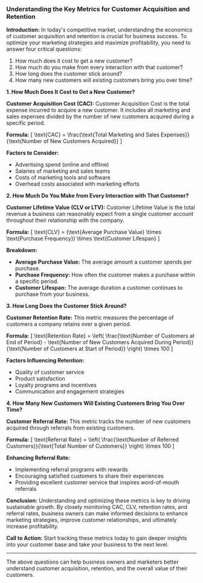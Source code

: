 ### **Understanding the Key Metrics for Customer Acquisition and Retention**

**Introduction:**
In today's competitive market, understanding the economics of customer acquisition and retention is crucial for business success. To optimize your marketing strategies and maximize profitability, you need to answer four critical questions:

1. How much does it cost to get a new customer?
2. How much do you make from every interaction with that customer?
3. How long does the customer stick around?
4. How many new customers will existing customers bring you over time?

**1. How Much Does It Cost to Get a New Customer?**

**Customer Acquisition Cost (CAC):**
Customer Acquisition Cost is the total expense incurred to acquire a new customer. It includes all marketing and sales expenses divided by the number of new customers acquired during a specific period.

**Formula:**
\[ \text{CAC} = \frac{\text{Total Marketing and Sales Expenses}}{\text{Number of New Customers Acquired}} \]

**Factors to Consider:**
- Advertising spend (online and offline)
- Salaries of marketing and sales teams
- Costs of marketing tools and software
- Overhead costs associated with marketing efforts

**2. How Much Do You Make from Every Interaction with That Customer?**

**Customer Lifetime Value (CLV or LTV):**
Customer Lifetime Value is the total revenue a business can reasonably expect from a single customer account throughout their relationship with the company.

**Formula:**
\[ \text{CLV} = (\text{Average Purchase Value} \times \text{Purchase Frequency}) \times \text{Customer Lifespan} \]

**Breakdown:**
- **Average Purchase Value:** The average amount a customer spends per purchase.
- **Purchase Frequency:** How often the customer makes a purchase within a specific period.
- **Customer Lifespan:** The average duration a customer continues to purchase from your business.

**3. How Long Does the Customer Stick Around?**

**Customer Retention Rate:**
This metric measures the percentage of customers a company retains over a given period.

**Formula:**
\[ \text{Retention Rate} = \left( \frac{\text{Number of Customers at End of Period} - \text{Number of New Customers Acquired During Period}}{\text{Number of Customers at Start of Period}} \right) \times 100 \]

**Factors Influencing Retention:**
- Quality of customer service
- Product satisfaction
- Loyalty programs and incentives
- Communication and engagement strategies

**4. How Many New Customers Will Existing Customers Bring You Over Time?**

**Customer Referral Rate:**
This metric tracks the number of new customers acquired through referrals from existing customers.

**Formula:**
\[ \text{Referral Rate} = \left( \frac{\text{Number of Referred Customers}}{\text{Total Number of Customers}} \right) \times 100 \]

**Enhancing Referral Rate:**
- Implementing referral programs with rewards
- Encouraging satisfied customers to share their experiences
- Providing excellent customer service that inspires word-of-mouth referrals

**Conclusion:**
Understanding and optimizing these metrics is key to driving sustainable growth. By closely monitoring CAC, CLV, retention rates, and referral rates, business owners can make informed decisions to enhance marketing strategies, improve customer relationships, and ultimately increase profitability.

**Call to Action:**
Start tracking these metrics today to gain deeper insights into your customer base and take your business to the next level.

---

The above questions can help business owners and marketers better understand customer acquisition, retention, and the overall value of their customers.
